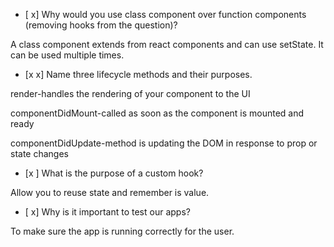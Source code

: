 - [ x] Why would you use class component over function components (removing hooks from the question)?

A class component extends from react components and can use setState. It can be used multiple times.

- [x x] Name three lifecycle methods and their purposes.

render-handles the rendering of your component to the UI

componentDidMount-called as soon as the component is mounted and ready

componentDidUpdate-method is updating the DOM in response to prop or state changes

- [x ] What is the purpose of a custom hook?

Allow you to reuse state and remember is value.

- [ x] Why is it important to test our apps?

To make sure the app is running correctly for the user.